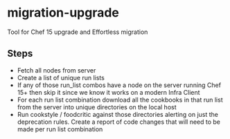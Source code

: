 # migration-upgrade

Tool for Chef 15 upgrade and Effortless migration


## Steps
- Fetch all nodes from server
- Create a list of unique run lists
- If any of those run_list combos have a node on the server running Chef 15+ then skip it since we know it works on a modern Infra Client
- For each run list combination download all the cookbooks in that run list from the server into unique directories on the local host
- Run cookstyle / foodcritic against those directories alerting on just the deprecation rules. Create a report of code changes that will need to be made per run list combination
